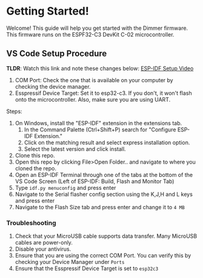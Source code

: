 # Getting Started!

Welcome! This guide will help you get started with the Dimmer firmware. This firmware runs on the ESPF32-C3 DevKit C-02 microcontroller.

## VS Code Setup Procedure

**TLDR**: Watch this link and note these changes below: [ESP-IDF Setup Video](https://www.youtube.com/watch?v=XDDcS7HQNlI)
1. COM Port: Check the one that is available on your computer by checking the device manager.
2. Esspressif Device Target: Set it to esp32-c3. If you don't, it won't flash onto the microcontroller. Also, make sure you are using UART.

Steps:
1. On Windows, install the "ESP-IDF" extension in the extensions tab.
    1. In the Command Palette (Ctrl+Shift+P) search for "Configure ESP-IDF Extension."
    2. Click on the matching result and select express installation option.
    3. Select the latest version and click install.
3. Clone this repo.
4. Open this repo by clicking File>Open Folder.. and navigate to where you cloned the repo.
5. Open an ESP-IDF Terminal through one of the tabs at the bottom of the VS Code Screen (Left of ESP-IDF: Build, Flash and Monitor Tab)
6. Type `idf.py menuconfig` and press enter
7. Navigate to the Serial flasher config section using the K,J,H and L keys and press enter
8. Navigate to the Flash Size tab and press enter and change it to `4 MB` 

### Troubleshooting

1. Check that your MicroUSB cable supports data transfer. Many MicroUSB cables are power-only.
2. Disable your antivirus.
3. Ensure that you are using the correct COM Port. You can verify this by checking your Device Manager under `Ports`
4. Ensure that the Esspressif Device Target is set to `esp32c3`
